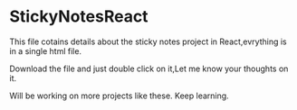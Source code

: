 # StickyNotesReact

This file cotains details about the sticky notes project in React,evrything is in a single html file.

Download the file and just double click on it,Let me know your thoughts on it.

Will be working on more projects like these. 
Keep learning.
